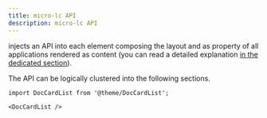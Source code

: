 ```yaml
---
title: micro-lc API
description: micro-lc API
---
```


<micro-lc></micro-lc> injects an API into each element composing the layout and as property of all applications rendered as content
(you can read a detailed explanation [in the dedicated section](../../docs/concepts/communication#micro-lc-api)).

The API can be logically clustered into the following sections.

```mdx-code-block
import DocCardList from '@theme/DocCardList';

<DocCardList />
```
